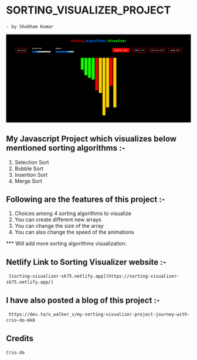 # SORTING_VISUALIZER_PROJECT
    - by Shubham Kumar

![Site Image](./sorting_visualizer.png?raw=true "Sorting Viusalizer")

## My Javascript Project which visualizes below mentioned sorting algorithms :- 
1. Selection Sort
2. Bubble Sort
3. Insertion Sort
4. Merge Sort

## Following are the features of this project :- 
1. Choices among 4 sorting algorithms to visualize
2. You can create different new arrays  
3. You can change the size of the array 
4. You can also change the speed of the animations

*** Will add more sorting algorithms visualization.  

## Netlify Link to Sorting Visualizer website :- 
     [sorting-visualizer-sk75.netlify.app](https://sorting-visualizer-sk75.netlify.app/)

## I have also posted a blog of this project :- 
     https://dev.to/x_walker_x/my-sorting-visualizer-project-journey-with-crio-do-mk8

## Credits 
    Crio.do
